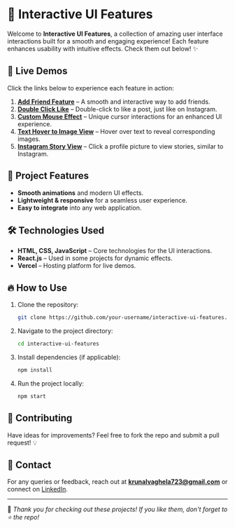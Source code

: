 # 🚀 Interactive UI Features

Welcome to **Interactive UI Features**, a collection of amazing user interface interactions built for a smooth and engaging experience! Each feature enhances usability with intuitive effects. Check them out below! ✨

## 🌟 Live Demos
Click the links below to experience each feature in action:

1. **[Add Friend Feature](https://add-friend-feature-beta.vercel.app/)** – A smooth and interactive way to add friends.
2. **[Double Click Like](https://double-click-like.vercel.app/)** – Double-click to like a post, just like on Instagram.
3. **[Custom Mouse Effect](https://custom-mouse-effect.vercel.app/)** – Unique cursor interactions for an enhanced UI experience.
4. **[Text Hover to Image View](https://text-hover-image-view.vercel.app/)** – Hover over text to reveal corresponding images.
5. **[Instagram Story View](https://instagram-story-view.vercel.app/)** – Click a profile picture to view stories, similar to Instagram.

## 📂 Project Features
- **Smooth animations** and modern UI effects. 
- **Lightweight & responsive** for a seamless user experience.
- **Easy to integrate** into any web application.

## 🛠️ Technologies Used
- **HTML, CSS, JavaScript** – Core technologies for the UI interactions.
- **React.js** – Used in some projects for dynamic effects.
- **Vercel** – Hosting platform for live demos.

## 🔥 How to Use
1. Clone the repository:
   ```bash
   git clone https://github.com/your-username/interactive-ui-features.git
   ```
2. Navigate to the project directory:
   ```bash
   cd interactive-ui-features
   ```
3. Install dependencies (if applicable):
   ```bash
   npm install
   ```
4. Run the project locally:
   ```bash
   npm start
   ```

## 🤝 Contributing
Have ideas for improvements? Feel free to fork the repo and submit a pull request! 💡

## 📩 Contact
For any queries or feedback, reach out at **krunalvaghela723@gmail.com** or connect on [LinkedIn](https://www.linkedin.com/in/krunal-waghela-8aba82250/).

---

💙 *Thank you for checking out these projects! If you like them, don't forget to ⭐ the repo!*
